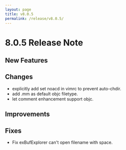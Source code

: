 ```yaml
---
layout: page
title: v8.0.5
permalink: /release/v8.0.5/
---
```


# 8.0.5 Release Note

## New Features

## Changes

+ explicitly add set noacd in vimrc to prevent auto-chdir.
+ add .mm as default objc filetype.
+ let comment enhancement support objc.

## Improvements

## Fixes

+ Fix exBufExplorer can't open filename with space.
